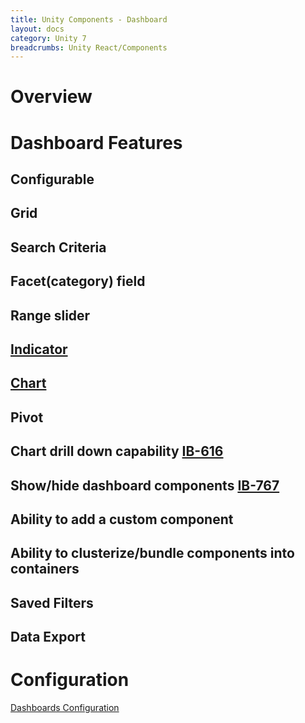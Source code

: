 ```yaml
---
title: Unity Components - Dashboard
layout: docs
category: Unity 7
breadcrumbs: Unity React/Components
---
```

# Overview

# Dashboard Features

## Configurable
## Grid
## Search Criteria
## Facet(category) field
## Range slider
## [Indicator](../components/indicator.md) 
## [Chart](../components/chart.md)
## Pivot 
## Chart drill down capability [IB-616](https://jira.intellective.com/browse/IB-616)
## Show/hide dashboard components [IB-767](https://jira.intellective.com/browse/IB-767)
## Ability to add a custom component 
## Ability to clusterize/bundle components into containers 
## Saved Filters 
## Data Export 

# Configuration

[Dashboards Configuration](../configuration/dashboards.md)
